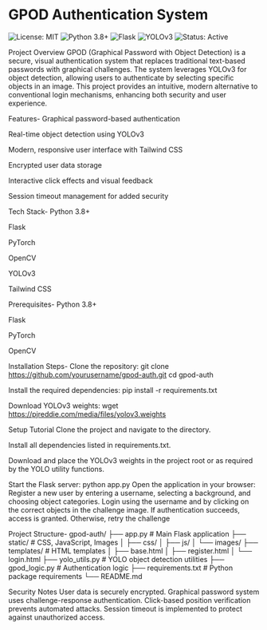 # GPOD Authentication System

![License: MIT](https://img.shields.io/badge/License-MIT-green.svg)
![Python 3.8+](https://img.shields.io/badge/Python-3.8%2B-blue.svg)
![Flask](https://img.shields.io/badge/Backend-Flask-lightgrey.svg)
![YOLOv3](https://img.shields.io/badge/Object%20Detection-YOLOv3-red.svg)
![Status: Active](https://img.shields.io/badge/Status-Active-brightgreen.svg)

Project Overview
GPOD (Graphical Password with Object Detection) is a secure, visual authentication system that replaces traditional text-based passwords with graphical challenges. The system leverages YOLOv3 for object detection, allowing users to authenticate by selecting specific objects in an image. This project provides an intuitive, modern alternative to conventional login mechanisms, enhancing both security and user experience.

Features-
Graphical password-based authentication

Real-time object detection using YOLOv3

Modern, responsive user interface with Tailwind CSS

Encrypted user data storage

Interactive click effects and visual feedback

Session timeout management for added security

Tech Stack-
Python 3.8+

Flask

PyTorch

OpenCV

YOLOv3

Tailwind CSS

Prerequisites-
Python 3.8+

Flask

PyTorch

OpenCV

Installation Steps-
Clone the repository:
git clone https://github.com/yourusername/gpod-auth.git
cd gpod-auth

Install the required dependencies:
pip install -r requirements.txt

Download YOLOv3 weights:
wget https://pjreddie.com/media/files/yolov3.weights

Setup Tutorial
Clone the project and navigate to the directory.

Install all dependencies listed in requirements.txt.

Download and place the YOLOv3 weights in the project root or as required by the YOLO utility functions.

Start the Flask server:
python app.py
Open the application in your browser:
Register a new user by entering a username, selecting a background, and choosing object categories.
Login using the username and by clicking on the correct objects in the challenge image.
If authentication succeeds, access is granted. Otherwise, retry the challenge

Project Structure-
gpod-auth/
├── app.py              # Main Flask application
├── static/             # CSS, JavaScript, Images
│   ├── css/
│   ├── js/
│   └── images/
├── templates/          # HTML templates
│   ├── base.html
│   ├── register.html
│   └── login.html
├── yolo_utils.py       # YOLO object detection utilities
├── gpod_logic.py       # Authentication logic
├── requirements.txt    # Python package requirements
└── README.md

Security Notes
User data is securely encrypted.
Graphical password system uses challenge-response authentication.
Click-based position verification prevents automated attacks.
Session timeout is implemented to protect against unauthorized access.
